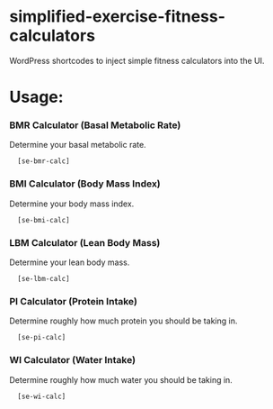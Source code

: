 # simplified-exercise-fitness-calculators

WordPress shortcodes to inject simple fitness calculators into the UI. 

# Usage:

### BMR Calculator (Basal Metabolic Rate)
Determine your basal metabolic rate.
```
  [se-bmr-calc]
```

### BMI Calculator (Body Mass Index)
Determine your body mass index.
```
  [se-bmi-calc]
```

### LBM Calculator (Lean Body Mass)
Determine your lean body mass.
```
  [se-lbm-calc]
```

### PI Calculator (Protein Intake)
Determine roughly how much protein you should be taking in.
```
  [se-pi-calc]
```

### WI Calculator (Water Intake)
Determine roughly how much water you should be taking in.
```
  [se-wi-calc]
```

